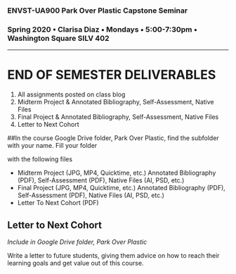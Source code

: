 ### ENVST-UA900 Park Over Plastic Capstone Seminar
### Spring 2020 • Clarisa Diaz • Mondays • 5:00-7:30pm • Washington Square SILV 402
---

# END OF SEMESTER DELIVERABLES

<ol>
<li>All assignments posted on class blog</li>
<li>Midterm Project & Annotated Bibliography, Self-Assessment, Native Files</li>
<li>Final Project & Annotated Bibliography, Self-Assessment, Native Files</li>
<li>Letter to Next Cohort</li>
</ol>
 
##In the course Google Drive folder, Park Over Plastic, find the subfolder with your name. Fill your folder 

with the following files 
<ul>
<li>Midterm Project (JPG, MP4, Quicktime, etc.) Annotated Bibliography (PDF), Self-Assessment (PDF), Native Files (AI, PSD, etc.)</li>
<li>Final Project (JPG, MP4, Quicktime, etc.) Annotated Bibliography (PDF), Self-Assessment (PDF), Native Files (AI, PSD, etc.)</li>
<li>Letter To Next Cohort (PDF)</li>
</ul>

## Letter to Next Cohort
*Include in Google Drive folder, Park Over Plastic*

Write a letter to future students, giving them advice on how to reach their learning goals and get value out of this course.
